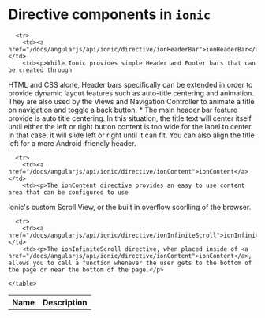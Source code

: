 
<h1>Directive components in <code>ionic</code></h1>



<div class="component-breakdown">
  <div>
    <table class="definition-table">
      <tr>
        <th>Name</th>
        <th>Description</th>
      </tr>
      
      <tr>
        <td><a href="/docs/angularjs/api/ionic/directive/ionHeaderBar">ionHeaderBar</a></td>
        <td><p>While Ionic provides simple Header and Footer bars that can be created through
HTML and CSS alone, Header bars specifically can be extended in order to
provide dynamic layout features such as auto-title centering and animation.
They are also used by the Views and Navigation Controller to animate a title
on navigation and toggle a back button.
*
The main header bar feature provide is auto title centering.
In this situation, the title text will center itself until either the
left or right button content is too wide for the label to center.
In that case, it will slide left or right until it can fit.
You can also align the title left for a more Android-friendly header.</p>
</td>
      </tr>
      
      <tr>
        <td><a href="/docs/angularjs/api/ionic/directive/ionContent">ionContent</a></td>
        <td><p>The ionContent directive provides an easy to use content area that can be configured to use
Ionic&#39;s custom Scroll View, or the built in overflow scorlling of the browser.</p>
</td>
      </tr>
      
      <tr>
        <td><a href="/docs/angularjs/api/ionic/directive/ionInfiniteScroll">ionInfiniteScroll</a></td>
        <td><p>The ionInfiniteScroll directive, when placed inside of <a href="/docs/angularjs/api/ionic/directive/ionContent">ionContent</a>, allows you to call a function whenever the user gets to the bottom of the page or near the bottom of the page.</p>
</td>
      </tr>
      
    </table>
  </div>
</div>


